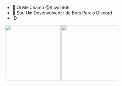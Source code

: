 - 👋 Oi Me Chamo @Kiiwi3666
- 🤖 Sou Um Desenvolvedor de Bots Para o Discord
- :D

<div>
  <a href="https://beacons.ai/Kiiwi3666">
  <img height="180em" src="https://github-readme-stats.vercel.app/api?username=Kiiwi3666&show_icons=true&theme=dark&include_all_commits=true&count_private=true"/>
  <img height="180em" src="https://github-readme-stats.vercel.app/api/top-langs/?username=Kiiwi3666&layout=compact&langs_count=16&theme=dark"/>
</div>
